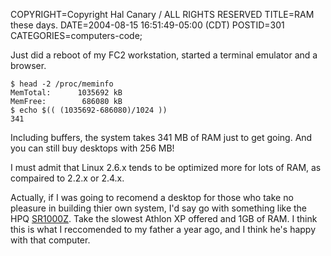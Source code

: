 COPYRIGHT=Copyright Hal Canary / ALL RIGHTS RESERVED
TITLE=RAM these days.
DATE=2004-08-15 16:51:49-05:00 (CDT)
POSTID=301
CATEGORIES=computers-code;

Just did a reboot of my FC2 workstation, started a terminal emulator and a browser.

    
    $ head -2 /proc/meminfo
    MemTotal:      1035692 kB
    MemFree:        686080 kB
    $ echo $(( (1035692-686080)/1024 ))
    341
    

Including buffers, the system takes 341 MB of RAM just to get going. And you can still buy desktops with 256 MB!

I must admit that Linux 2.6.x tends to be optimized more for lots of RAM, as compaired to 2.2.x or 2.4.x.

Actually, if I was going to recomend a desktop for those who take no pleasure in building thier own system, I'd say go with something like the HPQ [SR1000Z](http://tinyurl.com/4pczd). Take the slowest Athlon XP offered and 1GB of RAM. I think this is what I reccomended to my father a year ago, and I think he's happy with that computer.
